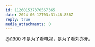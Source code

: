 ```yaml
---
id: 112601537370567365
date: 2024-06-12T03:31:46.856Z
reply: true
media_attachments: 0
---
```


[@i1900](https://mast.dragon-fly.club/@i1900) 不是为了看电视，是为了看刘亦菲。

